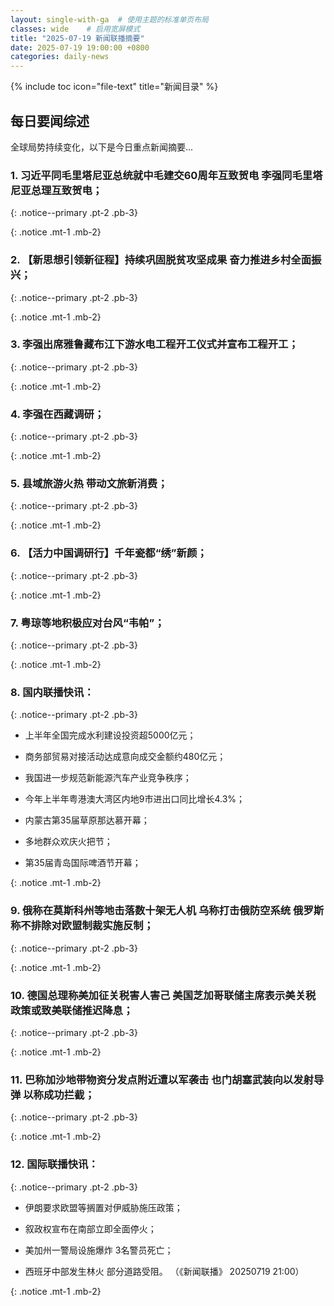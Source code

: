 ```yaml
---
layout: single-with-ga  # 使用主题的标准单页布局
classes: wide    # 启用宽屏模式
title: "2025-07-19 新闻联播摘要"
date: 2025-07-19 19:00:00 +0800
categories: daily-news
---
```


{% include toc icon="file-text" title="新闻目录" %}
   
## 每日要闻综述

全球局势持续变化，以下是今日重点新闻摘要...

### 1. 习近平同毛里塔尼亚总统就中毛建交60周年互致贺电 李强同毛里塔尼亚总理互致贺电； 

{: .notice--primary .pt-2 .pb-3}

{: .notice .mt-1 .mb-2}

### 2. 【新思想引领新征程】持续巩固脱贫攻坚成果 奋力推进乡村全面振兴； 

{: .notice--primary .pt-2 .pb-3}

{: .notice .mt-1 .mb-2}

### 3. 李强出席雅鲁藏布江下游水电工程开工仪式并宣布工程开工； 

{: .notice--primary .pt-2 .pb-3}

{: .notice .mt-1 .mb-2}

### 4. 李强在西藏调研； 

{: .notice--primary .pt-2 .pb-3}

{: .notice .mt-1 .mb-2}

### 5. 县域旅游火热 带动文旅新消费； 

{: .notice--primary .pt-2 .pb-3}

{: .notice .mt-1 .mb-2}

### 6. 【活力中国调研行】千年瓷都“绣”新颜； 

{: .notice--primary .pt-2 .pb-3}

{: .notice .mt-1 .mb-2}

### 7. 粤琼等地积极应对台风“韦帕”； 

{: .notice--primary .pt-2 .pb-3}

{: .notice .mt-1 .mb-2}

### 8. 国内联播快讯： 

{: .notice--primary .pt-2 .pb-3}

- 上半年全国完成水利建设投资超5000亿元；

- 商务部贸易对接活动达成意向成交金额约480亿元；

- 我国进一步规范新能源汽车产业竞争秩序；

- 今年上半年粤港澳大湾区内地9市进出口同比增长4.3%；

- 内蒙古第35届草原那达慕开幕；

- 多地群众欢庆火把节；

- 第35届青岛国际啤酒节开幕；

{: .notice .mt-1 .mb-2}

### 9. 俄称在莫斯科州等地击落数十架无人机 乌称打击俄防空系统 俄罗斯称不排除对欧盟制裁实施反制； 

{: .notice--primary .pt-2 .pb-3}

{: .notice .mt-1 .mb-2}

### 10. 德国总理称美加征关税害人害己 美国芝加哥联储主席表示美关税政策或致美联储推迟降息； 

{: .notice--primary .pt-2 .pb-3}

{: .notice .mt-1 .mb-2}

### 11. 巴称加沙地带物资分发点附近遭以军袭击 也门胡塞武装向以发射导弹 以称成功拦截； 

{: .notice--primary .pt-2 .pb-3}

{: .notice .mt-1 .mb-2}

### 12. 国际联播快讯： 

{: .notice--primary .pt-2 .pb-3}

- 伊朗要求欧盟等搁置对伊威胁施压政策；

- 叙政权宣布在南部立即全面停火；

- 美加州一警局设施爆炸 3名警员死亡；

- 西班牙中部发生林火 部分道路受阻。 （《新闻联播》 20250719 21:00）

{: .notice .mt-1 .mb-2}